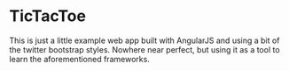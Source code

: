 TicTacToe
=========

This is just a little example web app built with AngularJS and using a bit of the twitter bootstrap styles.
Nowhere near perfect, but using it as a tool to learn the aforementioned frameworks.
